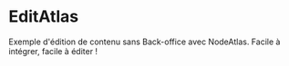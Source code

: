 EditAtlas
=========

Exemple d'édition de contenu sans Back-office avec NodeAtlas. Facile à intégrer, facile à éditer !
